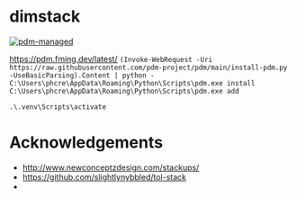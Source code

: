 # dimstack

[![pdm-managed](https://img.shields.io/badge/pdm-managed-blueviolet)](https://pdm.fming.dev)

https://pdm.fming.dev/latest/
`(Invoke-WebRequest -Uri https://raw.githubusercontent.com/pdm-project/pdm/main/install-pdm.py -UseBasicParsing).Content | python -`
`C:\Users\phcre\AppData\Roaming\Python\Scripts\pdm.exe install`
`C:\Users\phcre\AppData\Roaming\Python\Scripts\pdm.exe add `

```
.\.venv\Scripts\activate
```

# Acknowledgements

- http://www.newconceptzdesign.com/stackups/
- https://github.com/slightlynybbled/tol-stack
-
